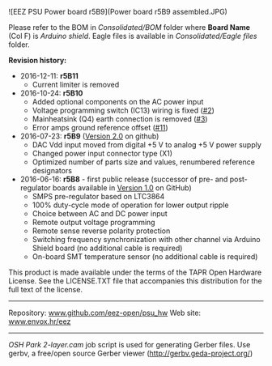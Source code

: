 ![EEZ PSU Power board r5B9](Power board r5B9 assembled.JPG)

Please refer to the BOM in *Consolidated/BOM* folder where **Board Name** (Col F) is *Arduino shield*. Eagle files is available in *Consolidated/Eagle files* folder.

**Revision history:**
* 2016-12-11: **r5B11**
	- Current limiter is removed
* 2016-10-24: **r5B10**
	- Added optional components on the AC power input
	- Voltage programming switch (IC13) wiring is fixed ([#2](https://github.com/eez-open/psu-hw/issues/2))
	- Mainheatsink (Q4) earth connection is removed ([#3](https://github.com/eez-open/psu-hw/issues/3))
	- Error amps ground reference offset ([#11](https://github.com/eez-open/psu-hw/issues/11))
* 2016-07-23: **r5B9** ([Version 2.0](https://github.com/eez-open/psu-hw/releases/tag/2.0) on github)
	- DAC Vdd input moved from digital +5 V to analog +5 V power supply
	- Changed power input connector type (X1)
	- Optimized number of parts size and values, renumbered reference designators
* 2016-06-16: **r5B8** - first public release (successor of pre- and post-regulator boards available in [Version 1.0](https://github.com/eez-open/psu-hw/releases/tag/1.0) on GitHub)
	- SMPS pre-regulator based on LTC3864
	- 100% duty-cycle mode of operation for lower output ripple
	- Choice between AC and DC power input
	- Remote output voltage programming
	- Remote sense reverse polarity protection
	- Switching frequency synchronization with other channel via Arduino Shield board (no additional cable is required)
	- On-board SMT temperature sensor (no additional cable is required)

This product is made available under the terms of the TAPR Open Hardware License. See the LICENSE.TXT file that accompanies this distribution for the full text of the license.

**********************

Repository: www.github.com/eez-open/psu_hw
Web site: www.envox.hr/eez

**********************

*OSH Park 2-layer.cam* job script is used for generating Gerber files. Use gerbv, a free/open source Gerber viewer (http://gerbv.geda-project.org/)
